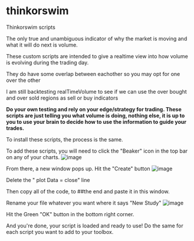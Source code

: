 # thinkorswim
Thinkorswim scripts


The only true and unambiguous indicator of why the market is moving and what it will do next is volume.

These custom scripts are intended to give a realtime view into how volume is evolving during the trading day.

They do have some overlap between eachother so you may opt for one over the other

I am still backtesting realTimeVolume to see if we can use the over bought and over sold regions as sell or buy indicators

**Do your own testing and rely on your edge/strategy for trading. These scripts are just telling you what volume is doing, nothing else, it is up to you to use your brain to decide how to use the information to guide your trades.**

To install these scripts, the process is the same.

To add these scripts, you will need to click the "Beaker" icon in the top bar on any of your charts.
![image](https://user-images.githubusercontent.com/114027170/191398506-fd74f5fb-46dc-462a-8dd3-0b76d576f5e6.png)


From there, a new window pops up. Hit the "Create" button 
![image](https://user-images.githubusercontent.com/114027170/191398591-c0ca810d-db8c-4077-8570-ca0524d30552.png)

Delete the " plot Data = close" line

Then copy all of the code, to ##the end and paste it in this window. 

Rename your file whatever you want where it says "New Study"
![image](https://user-images.githubusercontent.com/114027170/191398825-c8a101ec-d6fc-4ec2-9a20-57279463de9f.png)

Hit the Green "OK" button in the bottom right corner.

And you're done, your script is loaded and ready to use!
Do the same for each script you want to add to your toolbox.

